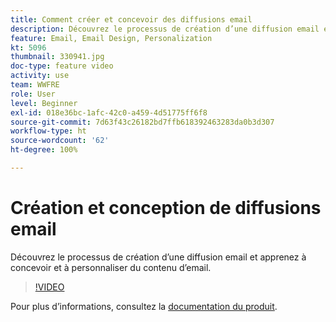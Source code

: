 ```yaml
---
title: Comment créer et concevoir des diffusions email
description: Découvrez le processus de création d’une diffusion email et apprenez à concevoir et à personnaliser du contenu d’email.
feature: Email, Email Design, Personalization
kt: 5096
thumbnail: 330941.jpg
doc-type: feature video
activity: use
team: WWFRE
role: User
level: Beginner
exl-id: 018e36bc-1afc-42c0-a459-4d51775ff6f8
source-git-commit: 7d63f43c26182bd7ffb618392463283da0b3d307
workflow-type: ht
source-wordcount: '62'
ht-degree: 100%

---
```


# Création et conception de diffusions email

Découvrez le processus de création d’une diffusion email et apprenez à concevoir et à personnaliser du contenu d’email.

>[!VIDEO](https://video.tv.adobe.com/v/330941?quality=12)

Pour plus d’informations, consultez la [documentation du produit](https://experienceleague.adobe.com/docs/campaign-classic/using/sending-messages/sending-emails/defining-the-email-content.html?lang=fr).
